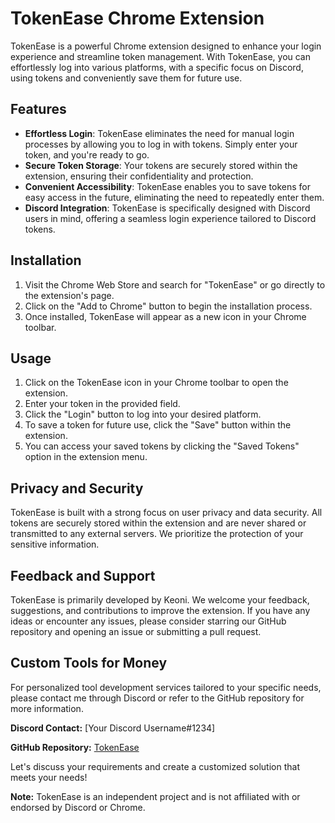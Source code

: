 # TokenEase Chrome Extension

TokenEase is a powerful Chrome extension designed to enhance your login experience and streamline token management. With TokenEase, you can effortlessly log into various platforms, with a specific focus on Discord, using tokens and conveniently save them for future use.

## Features

- **Effortless Login**: TokenEase eliminates the need for manual login processes by allowing you to log in with tokens. Simply enter your token, and you're ready to go.
- **Secure Token Storage**: Your tokens are securely stored within the extension, ensuring their confidentiality and protection.
- **Convenient Accessibility**: TokenEase enables you to save tokens for easy access in the future, eliminating the need to repeatedly enter them.
- **Discord Integration**: TokenEase is specifically designed with Discord users in mind, offering a seamless login experience tailored to Discord tokens.

## Installation

1. Visit the Chrome Web Store and search for "TokenEase" or go directly to the extension's page.
2. Click on the "Add to Chrome" button to begin the installation process.
3. Once installed, TokenEase will appear as a new icon in your Chrome toolbar.

## Usage

1. Click on the TokenEase icon in your Chrome toolbar to open the extension.
2. Enter your token in the provided field.
3. Click the "Login" button to log into your desired platform.
4. To save a token for future use, click the "Save" button within the extension.
5. You can access your saved tokens by clicking the "Saved Tokens" option in the extension menu.

## Privacy and Security

TokenEase is built with a strong focus on user privacy and data security. All tokens are securely stored within the extension and are never shared or transmitted to any external servers. We prioritize the protection of your sensitive information.

## Feedback and Support

TokenEase is primarily developed by Keoni. We welcome your feedback, suggestions, and contributions to improve the extension. If you have any ideas or encounter any issues, please consider starring our GitHub repository and opening an issue or submitting a pull request.

## Custom Tools for Money

For personalized tool development services tailored to your specific needs, please contact me through Discord or refer to the GitHub repository for more information.

**Discord Contact:** [Your Discord Username#1234]

**GitHub Repository:** [TokenEase](https://github.com/keoni101/TokenEase)

Let's discuss your requirements and create a customized solution that meets your needs!

**Note:** TokenEase is an independent project and is not affiliated with or endorsed by Discord or Chrome.

